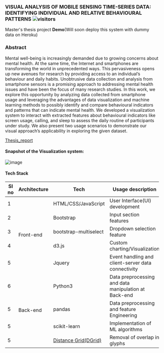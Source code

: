 ### VISUAL ANALYSIS OF MOBILE SENSING TIME-SERIES DATA: IDENTIFYING INDIVIDUAL AND RELATIVE BEHAVIOURAL PATTERNS ![visitors](https://visitor-badge.glitch.me/badge?page_id=mohd-muzamil.flaskDashboard)
Master's thesis project <B>Demo</b>(Will soon deploy this system with dummy data on Heroku)

### Abstract
Mental well-being is increasingly demanded due to growing concerns about mental
health. At the same time, the Internet and smartphones are transforming the world
in unprecedented ways. This pervasiveness opens up new avenues for research by
providing access to an individual’s behaviour and daily habits. Unobtrusive data
collection and analysis from smartphone sensors is a promising approach to addressing
mental health issues and have been the focus of many research studies. In this
work, we explore this opportunity by analyzing data collected from smartphone usage
and leveraging the advantages of data visualization and machine learning methods
to possibly identify and compare behavioural indicators and patterns that can indicate
mental health. We developed a visualization system to interact with extracted
features about behavioural indicators like screen usage, calling, and sleep to assess
the daily routine of participants under study. We also present two usage scenarios to
demonstrate our visual approach’s applicability in exploring the given dataset.

[Thesis_report](https://dalspace.library.dal.ca/handle/10222/81757)

#### Snapshot of the Visualization system:
![image](https://user-images.githubusercontent.com/19529402/176933948-6d9ca602-e3ff-4303-a4da-9ba81d823597.png)

#### Tech Stack
<table>
    <thead>
        <tr>
            <th>Sl no</th>
            <th>Architecture</th>
            <th>Tech</th>
            <th>Usage description</th>
        </tr>
    </thead>
    <tbody>
        <tr>
            <td>1</td>
            <td rowspan=5>Front-end</td>
            <td>HTML/CSS/JavaScript</td>
            <td>User Interface(UI) development</td>
        </tr>
        <tr>
            <td>2</td>
            <td>Bootstrap</td>
            <td>Input section features</td>
        </tr>
        <tr>
            <td>3</td>
            <td>bootstrap-multiselect</td>
            <td>Dropdown selection feature</td>
        </tr>
        <tr>
            <td>4</td>
            <td>d3.js</td>
            <td>Custom charting/Visualization</td>
        </tr>
        <tr>
            <td>5</td>
            <td>Jquery</td>
            <td>Event handling and client-server data connectivity</td>
        </tr>
        <tr>
            <td>6</td>
            <td rowspan=4>Back-end</td>
            <td>Python3</td>
            <td>Data preprocessing and data manipulation at Back-end</td>
        </tr>
        <tr>
            <td>5</td>
            <td>pandas</td>
            <td>Data preprocessing and feature Engineering</td>
        </tr>
        <tr>
            <td>5</td>
            <td>scikit-learn</td>
            <td>Implementation of ML algorithms</td>
        </tr>
        <tr>
            <td>5</td>
            <td><a href="https://github.com/fpaulovich/dimensionality-reduction.git">Distance Grid(DGrid)</a></td>
            <td>Removal of overlap in glyphs</td>
        </tr>
    </tbody>
</table>
